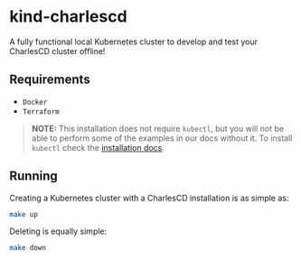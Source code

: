# kind-charlescd

A fully functional local Kubernetes cluster to develop and test your CharlesCD cluster offline!

## Requirements

* `Docker`
* `Terraform`

> **NOTE:** This installation does not require `kubectl`, but you will not be able to perform some of the examples in our
> docs without it. To install `kubectl` check
> the [installation docs](https://kubernetes.io/docs/tasks/tools/install-kubectl/).

## Running

Creating a Kubernetes cluster with a CharlesCD installation is as simple as:

```sh
make up
```

Deleting is equally simple:

```sh
make down
```
